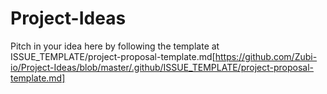 # Project-Ideas

Pitch in your idea here by following the template at ISSUE_TEMPLATE/project-proposal-template.md[https://github.com/Zubi-io/Project-Ideas/blob/master/.github/ISSUE_TEMPLATE/project-proposal-template.md]
